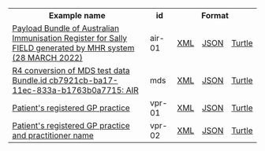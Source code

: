 <table class="list" width="100%">            
   <tr>
     <th>Example name</th>
     <th>id</th>
     <th colspan="3">Format</th>
   </tr>
   <tr>
      <td><a href="Bundle-air-01.html">Payload Bundle of Australian Immunisation Register for Sally FIELD generated by MHR system (28 MARCH 2022)</a></td>
      <td>air-01</td>
      <td><a href="Bundle-air-01.xml.html">XML</a></td>
      <td><a href="Bundle-air-01.json.html">JSON</a></td>
      <td><a href="Bundle-air-01.ttl.html">Turtle</a></td>
   </tr>
   <tr>
      <td><a href="Bundle-mds.html">R4 conversion of MDS test data Bundle.id cb7921cb-ba17-11ec-833a-b1763b0a7715: AIR</a></td>
      <td>mds</td>
      <td><a href="Bundle-mds.xml.html">XML</a></td>
      <td><a href="Bundle-mds.json.html">JSON</a></td>
      <td><a href="Bundle-mds.ttl.html">Turtle</a></td>
   </tr>
    <tr>
      <td><a href="Bundle-vpr-01.html">Patient's registered GP practice</a></td>
      <td>vpr-01</td>
      <td><a href="Bundle-vpr-01.xml.html">XML</a></td>
      <td><a href="Bundle-vpr-01.json.html">JSON</a></td>
      <td><a href="Bundle-vpr-01.ttl.html">Turtle</a></td>
   </tr>
   <tr>
      <td><a href="Bundle-vpr-02.html">Patient's registered GP practice and practitioner name</a></td>
      <td>vpr-02</td>
      <td><a href="Bundle-vpr-02.xml.html">XML</a></td>
      <td><a href="Bundle-vpr-02.json.html">JSON</a></td>
      <td><a href="Bundle-vpr-02.ttl.html">Turtle</a></td>
   </tr>
</table>